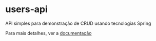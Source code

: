 # users-api
API simples para demonstração de CRUD usando tecnologias Spring


Para mais detalhes, ver a [documentação](https://felipeccsacramento.github.io/)
